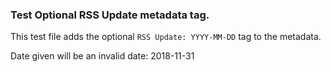 ### Test Optional RSS Update metadata tag.

This test file adds the optional `RSS Update: YYYY-MM-DD` tag to the metadata.

Date given will be an invalid date: 2018-11-31



<!---
BSSw Metadata:
Publish: yes
Categories: Planning, Reliability
Topics: Testing, Debugging, Design
Tags: training, webinar,
Level: 2
Prerequisites: defaults
Aggregate: subresource
RSS Update: 2018-11-31
--->
